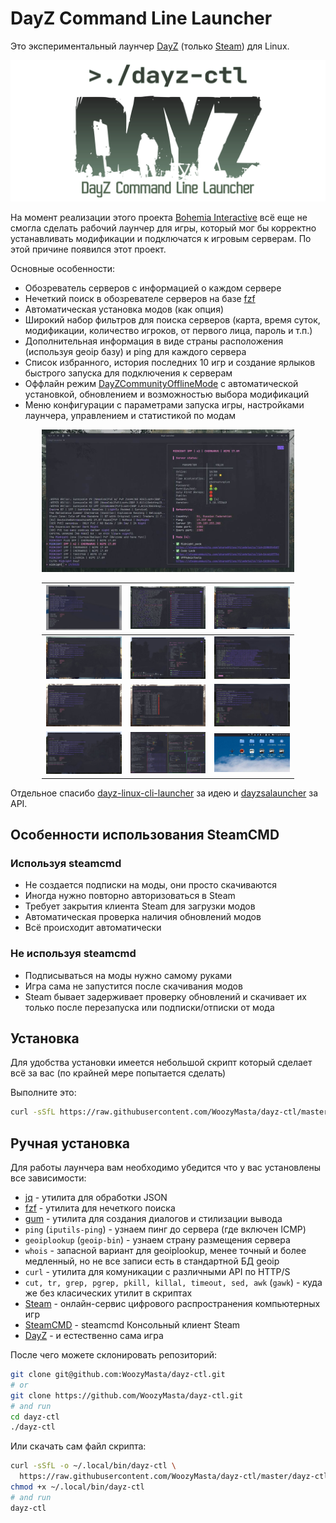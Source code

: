# DayZ Command Line Launcher

Это экспериментальный лаунчер [DayZ][] (только [Steam][221100]) для Linux.

![](extra/dayz-ctl-logo.svg)

На момент реализации этого проекта [Bohemia Interactive][] всё еще не смогла сделать рабочий лаунчер для игры, который мог бы корректно устанавливать модификации и подключатся к игровым серверам. По этой причине появился этот проект.

Основные особенности:

* Обозреватель серверов с информацией о каждом сервере
* Нечеткий поиск в обозревателе серверов на базе [fzf][]
* Автоматическая установка модов (как опция)
* Широкий набор фильтров для поиска серверов (карта, время суток, модификации, количество игроков, от первого лица, пароль и т.п.)
* Дополнительная информация в виде страны расположения (используя geoip базу) и ping для каждого сервера
* Список избранного, история последних 10 игр и создание ярлыков быстрого запуска для подключения к серверам
* Оффлайн режим [DayZCommunityOfflineMode][] с автоматической установкой, обновлением и возможностью выбора модификаций
* Меню конфигурации с параметрами запуска игры, настройками лаунчера, управлением и статистикой по модам

<center>
<div style="text-align:center;width:80%">

![](extra/2.jpg)

| ![](extra/1.jpg) | ![](extra/3.jpg)  | ![](extra/4.jpg)  |
| ---------------- | ----------------- | ----------------- |
| ![](extra/5.jpg) | ![](extra/6.jpg)  | ![](extra/11.jpg) |
| ![](extra/8.jpg) | ![](extra/9.jpg)  | ![](extra/10.jpg) |
| ![](extra/7.jpg) | ![](extra/12.jpg) | ![](extra/13.jpg) |
</div>
</center>

Отдельное спасибо [dayz-linux-cli-launcher][] за идею и [dayzsalauncher] за API.

## Особенности использования SteamCMD

### Используя steamcmd

* Не создается подписки на моды, они просто скачиваются
* Иногда нужно повторно авторизоваться в Steam
* Требует закрытия клиента Steam для загрузки модов
* Автоматическая проверка наличия обновлений модов
* Всё происходит автоматически

### Не используя steamcmd

* Подписываться на моды нужно самому руками
* Игра сама не запустится после скачивания модов
* Steam бывает задерживает проверку обновлений и скачивает их только после перезапуска или подписки/отписки от мода

## Установка

Для удобства установки имеется небольшой скрипт который сделает всё за вас (по крайней мере попытается сделать)

Выполните это:

```bash
curl -sSfL https://raw.githubusercontent.com/WoozyMasta/dayz-ctl/master/install | bash
```

## Ручная установка

Для работы лаунчера вам необходимо убедится что у вас установлены все зависимости:

* [jq][] - утилита для обработки JSON
* [fzf][] - утилита для нечеткого поиска
* [gum][] - утилита для создания диалогов и стилизации вывода
* `ping` (`iputils-ping`) - узнаем пинг до сервера (где включен ICMP)
* `geoiplookup` (`geoip-bin`) - узнаем страну размещения сервера
* `whois` - запасной вариант для geoiplookup, менее точный и более медленный, но не все записи есть в стандартной БД geoip
* `curl` - утилита для комуникации с различными API по HTTP/S
* `cut, tr, grep, pgrep, pkill, killal, timeout, sed, awk` (`gawk`) - куда же без класических утилит в скриптах
* [Steam][] - онлайн-сервис цифрового распространения компьютерных игр
* [SteamCMD][] - steamcmd Консольный клиент Steam
* [DayZ][221100] - и естественно сама игра

После чего можете склонировать репозиторий:

```bash
git clone git@github.com:WoozyMasta/dayz-ctl.git
# or
git clone https://github.com/WoozyMasta/dayz-ctl.git
# and run
cd dayz-ctl
./dayz-ctl
```

Или скачать сам файл скрипта:

```bash
curl -sSfL -o ~/.local/bin/dayz-ctl \
  https://raw.githubusercontent.com/WoozyMasta/dayz-ctl/master/dayz-ctl
chmod +x ~/.local/bin/dayz-ctl
# and run
dayz-ctl
```

<!-- Links -->
[DayZ]: https://dayz.com
[Bohemia Interactive]: https://www.bohemia.net/games/dayz
[221100]: https://store.steampowered.com/app/221100
[dayz-linux-cli-launcher]: https://github.com/bastimeyer/dayz-linux-cli-launcher
[dayzsalauncher]: https://dayzsalauncher.com
[battlemetrics]: https://www.battlemetrics.com
[SteamCMD]: https://developer.valvesoftware.com/wiki/SteamCMD
[fzf]: https://github.com/junegunn/fzf
[jq]: https://github.com/stedolan/jq
[gum]: https://github.com/charmbracelet/gum
[DayZCommunityOfflineMode]: https://github.com/Arkensor/DayZCommunityOfflineMode
[Steam]: https://store.steampowered.com/about/
